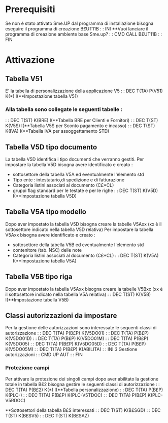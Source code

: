 # Prerequisiti
Se non è stato attivato Sme.UP dal programma di installazione bisogna eseguire il programma di creazione B£UT11B
 :  : INI **Vuoi lanciare il programma di creazione ambiente base Sme.up?
 :  : CMD CALL B£UT11B
 :  : FIN

# Attivazione
## Tabella V51
E' la tabella di personalizzazione della applicazione V5
 :  : DEC T(TA) P(V51) K(*) I(**Impostazione tabella V51)
### Alla tabella sono collegate le seguenti tabelle :  
 :  : DEC T(ST) K(BRE) I(**Tabella BRE per Clienti e Fornitori)
 :  : DEC T(ST) K(V5S) I(**Tabella V5S per Sconto pagamento e incasso)
 :  : DEC T(ST) K(IVA) I(**Tabella IVA per assoggettamento STD)

## Tabella V5D tipo documento
La tabella V5D identifica i tipo documenti che verranno gestiti. Per impostare la tabella V5D bisogna avere identificato e creato : 
 * sottosettore della tabella V5A ed eventualmente l'elemento std
 * Tipo ente :  intestatario,di spedizione e di fatturazione
 * Categoria listini associati al documento (C£*CL)
 * gruppi flag standard per le testate e per le righe
  :  : DEC T(ST) K(V5D) I(**Impostazione tabella V5D)

## Tabella V5A tipo modello
Dopo aver impostato la tabella V5D bisogna creare la tabelle V5Axx (xx è il sottosettore indicato nella tabella V5D relativa)
Per impostare la tabella V5Axx bisogna avere identificato e creato : 
 * sottosettore della tabella V5B ed eventualmente l'elemento std
 * contenitore (tab. NSC) delle note
 * Categoria listini associati al documento (C£*CL)
  :  : DEC T(ST) K(V5A) I(**Impostazione tabella V5A)

## Tabella V5B tipo riga
Dopo aver impostato la tabella V5Axx bisogna creare la tabelle V5Bxx (xx è il sottosettore indicato nella tabella V5A relativa)
 :  : DEC T(ST) K(V5B) I(**Impostazione tabella V5B)

## Classi autorizzazioni da impostare
Per la gestione delle autorizzazioni sono interessate le seguenti classi di autorizzazione
 :  : DEC T(TA) P(B£P) K(V5DO01)
 :  : DEC T(TA) P(B£P) K(V5DO01D)
 :  : DEC T(TA) P(B£P) K(V5DO01M)
 :  : DEC T(TA) P(B£P) K(V5DO05)
 :  : DEC T(TA) P(B£P) K(V5DO05D)
 :  : DEC T(TA) P(B£P) K(V5DO05M)
 :  : DEC T(TA) P(B£P) K(ABILITA)
 :  : INI _3_ Gestione autorizzazioni 
 :  : CMD UP AUT
 :  : FIN

### Protezione campi
Per attivare la protezione dei singoli campi dopo aver abilitato la gestione totale in tabella B£2 bisogna gestire le seguenti classi di autorizzazione
 :  : DEC T(TA) P(B£2) K(*) I(**Tabella personalizzazione)
 :  : DEC T(TA) P(B£P) K(PLC-)
 :  : DEC T(TA) P(B£P) K(PLC-V5TDOC)
 :  : DEC T(TA) P(B£P) K(PLC-V5RDOC)

**Sottosettori della tabella B£S interessati
 :  : DEC T(ST) K(B£SGD)
 :  : DEC T(ST) K(B£SV5)
 :  : DEC T(ST) K(B£SAZ)
